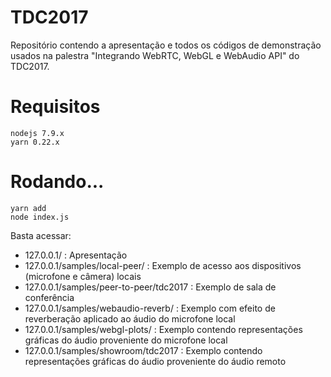 # TDC2017

Repositório contendo a apresentação e todos os códigos de demonstração usados na palestra "Integrando WebRTC, WebGL e WebAudio API" do TDC2017.

# Requisitos

```shell
nodejs 7.9.x
yarn 0.22.x
```

# Rodando...

```shell
yarn add
node index.js
```

Basta acessar:

* 127.0.0.1/ : Apresentação
* 127.0.0.1/samples/local-peer/ : Exemplo de acesso aos dispositivos (microfone e câmera) locais
* 127.0.0.1/samples/peer-to-peer/tdc2017 : Exemplo de sala de conferência
* 127.0.0.1/samples/webaudio-reverb/ : Exemplo com efeito de reverberação aplicado ao áudio do microfone local
* 127.0.0.1/samples/webgl-plots/ : Exemplo contendo representações gráficas do áudio proveniente do microfone local
* 127.0.0.1/samples/showroom/tdc2017 : Exemplo contendo representações gráficas do áudio proveniente do áudio remoto
